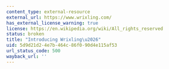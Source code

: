 ```yaml
---
content_type: external-resource
external_url: https://www.wrixling.com/
has_external_license_warning: true
license: https://en.wikipedia.org/wiki/All_rights_reserved
status: broken
title: "Introducing Wrixling\u2026"
uid: 5d9d21d2-4e7b-464c-86f0-90d4e115af53
url_status_code: 500
wayback_url: ''
---
```

